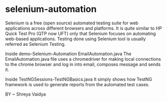 # selenium-automation
Selenium is a free (open source) automated testing suite for web applications across different browsers and platforms. It is quite similar to HP Quick Test Pro (QTP now UFT) only that Selenium focuses on automating web-based applications. Testing done using Selenium tool is usually referred as Selenium Testing.

Inside demo-Selenium-Automation
EmailAutomation.java
        The EmailAutomation.java file uses a chromedriver for making local connections to the chrome browser and log in into email, composes message and sends it.
        
Inside TestNGSessions-TestNGBasics.java
        It simply shows how TestNG framework is used to generate reports from the automated test cases.
        
        
BY ~ Shreya Vaidya
